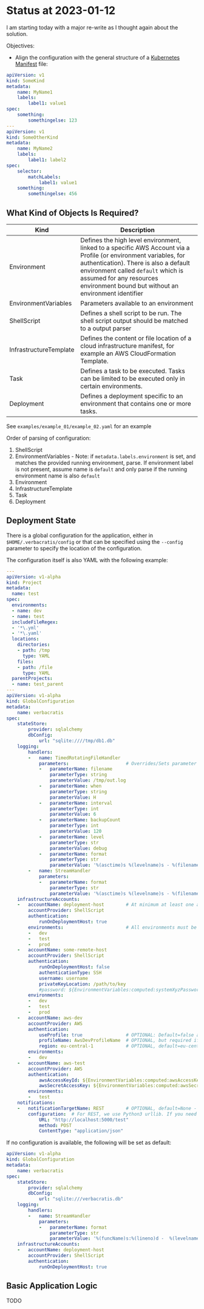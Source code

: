 # Status at 2023-01-12

I am starting today with a major re-write as I thought again about the solution.

Objectives:

* Align the configuration with the general structure of a [Kubernetes Manifest](https://kubernetes.io/docs/concepts/overview/working-with-objects/kubernetes-objects/) file:

```yaml
apiVersion: v1
kind: SomeKind
metadata:
    name: MyName1
    labels:
        label1: value1
spec:
    something:
        somethingelse: 123
---
apiVersion: v1
kind: SomeOtherKind
metadata:
    name: MyName2
    labels:
        label1: label2
spec:
    selector:
        matchLabels:
            label1: value1
    something:
        somethingelse: 456
```

## What Kind of Objects Is Required?

| Kind                      | Description                                                                                                                                                                                                                                                                        |
|---------------------------|------------------------------------------------------------------------------------------------------------------------------------------------------------------------------------------------------------------------------------------------------------------------------------|
| Environment               | Defines the high level environment, linked to a specific AWS Account via a Profile (or environment variables, for authentication). There is also a default environment called `default` which is assumed for any resources environment bound but without an environment identifier |
| EnvironmentVariables      | Parameters available to an environment                                                                                                                                                                                                                                             |
| ShellScript               | Defines a shell script to be run. The shell script output should be matched to a output parser                                                                                                                                                                                     |
| InfrastructureTemplate    | Defines the content or file location of a cloud infrastructure manifest, for example an AWS CloudFormation Template.                                                                                                                                                               |
| Task                      | Defines a task to be executed. Tasks can be limited to be executed only in certain environments.                                                                                                                                                                                   |
| Deployment                | Defines a deployment specific to an environment that contains one or more tasks.                                                                                                                                                                                                   |

See `examples/example_01/example_02.yaml` for an example

Order of parsing of configuration:

1. ShellScript
2. EnvironmentVariables - Note: if `metadata.labels.environment` is set, and matches the provided running environment, parse. If environment label is not present, assume name is `default` and only parse if the running environment name is also `default`
3. Environment 
4. InfrastructureTemplate
5. Task
6. Deployment

## Deployment State

There is a global configuration for the application, either in `$HOME/.verbacratis/config` or that can be specified using the `--config` parameter to specify the location of the configuration.

The configuration itself is also YAML with the following example:

```yaml
---
apiVersion: v1-alpha
kind: Project
metadata:
  name: test
spec:
  environments:
  - name: dev
  - name: test
  includeFileRegex:
  - '*\.yml'
  - '*\.yaml'
  locations:
    directories:
    - path: /tmp
      type: YAML
    files:
    - path: /file
      type: YAML
  parentProjects:
  - name: test_parent
---
apiVersion: v1-alpha
kind: GlobalConfiguration
metadata:
    name: verbacratis
spec:
    stateStore:
        provider: sqlalchemy
        dbConfig:
            url: "sqlite:////tmp/db1.db"
    logging:
        handlers:
        -   name: TimedRotatingFileHandler
            parameters:                     # Overrides/Sets parameter values for the handler
            -   parameterName: filename
                parameterType: string
                parameterValue: /tmp/out.log
            -   parameterName: when
                parameterType: string
                parameterValue: H
            -   parameterName: interval
                parameterType: int
                parameterValue: 6
            -   parameterName: backupCount
                parameterType: int
                parameterValue: 120
            -   parameterName: level
                parameterType: str
                parameterValue: debug
            -   parameterName: format
                parameterType: str
                parameterValue: '%(asctime)s %(levelname)s - %(filename)s %(funcName)s:%(lineno)d - %(message)s'
        -   name: StreamHandler
            parameters:
            -   parameterName: format
                parameterType: str
                parameterValue: '%(asctime)s %(levelname)s - %(filename)s %(funcName)s:%(lineno)d - %(message)s'
    infrastructureAccounts:
    -   accountName: deployment-host        # At minimum at least one account must be defined for the local host on which scripts are run (AKA a deployment host, which is assumed to be localhost).
        accountProvider: ShellScript
        authentication:
            runOnDeploymentHost: true
        environments:                       # All environments must be listed for the local deployment host
        -   dev
        -   test
        -   prod
    -   accountName: some-remote-host
        accountProvider: ShellScript
        authentication:
            runOnDeploymentHost: false
            authenticationType: SSH
            username: username
            privateKeyLocation: /path/to/key
            #password: ${EnvironmentVariables:computed:systemXyzPassword}   # If private key authentication is not used.
        environments:
        -   dev
        -   test
        -   prod
    -   accountName: aws-dev
        accountProvider: AWS
        authentication:
            useProfile: true                # OPTIONAL: Default=false assuming then that the standard AWS CLI Environment Variables are used
            profileName: AwsDevProfileName  # OPTIONAL, but required if "useProfile" is "true" - Automatically sets the environment variable "PROFILE". Used by the cloud provider code.
            region: eu-central-1            # OPTIONAL, default=eu-central-1
        environments:
        -   dev
    -   accountName: aws-test
        accountProvider: AWS
        authentication:
            awsAccessKeyId: ${EnvironmentVariables:computed:awsAccessKeyId}
            awsSecretAccessKey: ${EnvironmentVariables:computed:awsSecretAccessKey}
        environments:
        -   test
    notifications:
    -   notificationTargetName: REST        # OPTIONAL, default=None - providers must be defined in src/verbacratis/notification_providers/registered_providers.py 
        configuration:  # For REST, we use Python3 urllib. If you need to send AWS SNS messages, expose the with a Lambda URL or some other HTTP end-point and that way you can also send e-mails, SMS etc.
            URL: "http://localhost:5000/test"
            method: POST
            ContentType: "application/json"
```

If no configuration is available, the following will be set as default:

```yaml
apiVersion: v1-alpha
kind: GlobalConfiguration
metadata:
    name: verbacratis
spec:
    stateStore:
        provider: sqlalchemy
        dbConfig:
            url: "sqlite:///verbacratis.db"
    logging:
        handlers:
        -   name: StreamHandler
            parameters:
            -   parameterName: format
                parameterType: str
                parameterValue: '%(funcName)s:%(lineno)d -  %(levelname)s - %(message)s'
    infrastructureAccounts:
    -   accountName: deployment-host
        accountProvider: ShellScript
        authentication:
            runOnDeploymentHost: true
```

## Basic Application Logic

TODO
